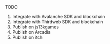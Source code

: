 TODO

1. Integrate with Avalanche SDK and blockchain
2. Integrate with Thirdweb SDK and blockchain
3. Publish on js13kgames
4. Publish on Arcadia
5. Publish on itch
